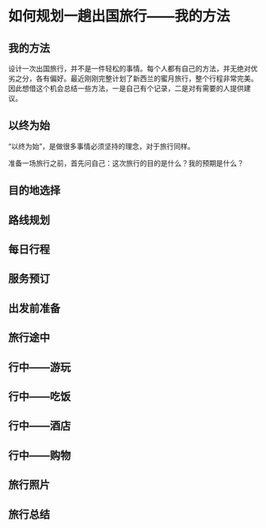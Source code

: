 # 如何规划一趟出国旅行——我的方法

## 我的方法

设计一次出国旅行，并不是一件轻松的事情。每个人都有自己的方法，并无绝对优劣之分，各有偏好。最近刚刚完整计划了新西兰的蜜月旅行，整个行程非常完美。因此想借这个机会总结一些方法，一是自己有个记录，二是对有需要的人提供建议。

## 以终为始

“以终为始”，是做很多事情必须坚持的理念，对于旅行同样。

准备一场旅行之前，首先问自己：这次旅行的目的是什么？我的预期是什么？

## 目的地选择
## 路线规划
## 每日行程
## 服务预订
## 出发前准备
## 旅行途中
## 行中——游玩
## 行中——吃饭
## 行中——酒店
## 行中——购物
## 旅行照片
## 旅行总结